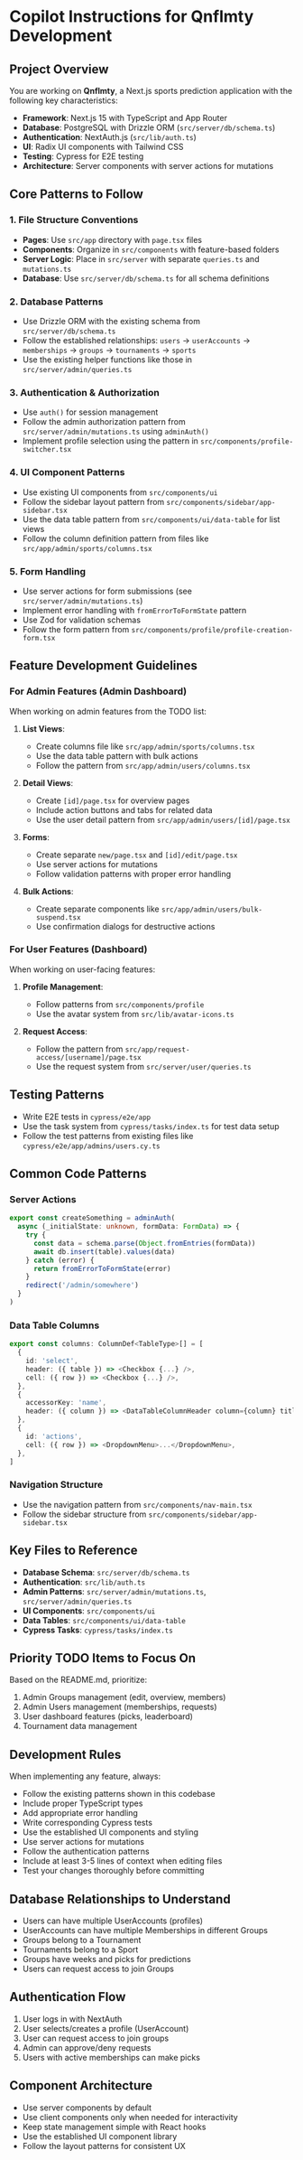 # Copilot Instructions for Qnflmty Development

## Project Overview
You are working on **Qnflmty**, a Next.js sports prediction application with the following key characteristics:

- **Framework**: Next.js 15 with TypeScript and App Router
- **Database**: PostgreSQL with Drizzle ORM (`src/server/db/schema.ts`)
- **Authentication**: NextAuth.js (`src/lib/auth.ts`)
- **UI**: Radix UI components with Tailwind CSS
- **Testing**: Cypress for E2E testing
- **Architecture**: Server components with server actions for mutations

## Core Patterns to Follow

### 1. File Structure Conventions
- **Pages**: Use `src/app` directory with `page.tsx` files
- **Components**: Organize in `src/components` with feature-based folders
- **Server Logic**: Place in `src/server` with separate `queries.ts` and `mutations.ts`
- **Database**: Use `src/server/db/schema.ts` for all schema definitions

### 2. Database Patterns
- Use Drizzle ORM with the existing schema from `src/server/db/schema.ts`
- Follow the established relationships: `users` → `userAccounts` → `memberships` → `groups` → `tournaments` → `sports`
- Use the existing helper functions like those in `src/server/admin/queries.ts`

### 3. Authentication & Authorization
- Use `auth()` for session management
- Follow the admin authorization pattern from `src/server/admin/mutations.ts` using `adminAuth()`
- Implement profile selection using the pattern in `src/components/profile-switcher.tsx`

### 4. UI Component Patterns
- Use existing UI components from `src/components/ui`
- Follow the sidebar layout pattern from `src/components/sidebar/app-sidebar.tsx`
- Use the data table pattern from `src/components/ui/data-table` for list views
- Follow the column definition pattern from files like `src/app/admin/sports/columns.tsx`

### 5. Form Handling
- Use server actions for form submissions (see `src/server/admin/mutations.ts`)
- Implement error handling with `fromErrorToFormState` pattern
- Use Zod for validation schemas
- Follow the form pattern from `src/components/profile/profile-creation-form.tsx`

## Feature Development Guidelines

### For Admin Features (Admin Dashboard)
When working on admin features from the TODO list:

1. **List Views**: 
   - Create columns file like `src/app/admin/sports/columns.tsx`
   - Use the data table pattern with bulk actions
   - Follow the pattern from `src/app/admin/users/columns.tsx`

2. **Detail Views**:
   - Create `[id]/page.tsx` for overview pages
   - Include action buttons and tabs for related data
   - Use the user detail pattern from `src/app/admin/users/[id]/page.tsx`

3. **Forms**:
   - Create separate `new/page.tsx` and `[id]/edit/page.tsx`
   - Use server actions for mutations
   - Follow validation patterns with proper error handling

4. **Bulk Actions**:
   - Create separate components like `src/app/admin/users/bulk-suspend.tsx`
   - Use confirmation dialogs for destructive actions

### For User Features (Dashboard)
When working on user-facing features:

1. **Profile Management**:
   - Follow patterns from `src/components/profile`
   - Use the avatar system from `src/lib/avatar-icons.ts`

2. **Request Access**:
   - Follow the pattern from `src/app/request-access/[username]/page.tsx`
   - Use the request system from `src/server/user/queries.ts`

## Testing Patterns
- Write E2E tests in `cypress/e2e/app`
- Use the task system from `cypress/tasks/index.ts` for test data setup
- Follow the test patterns from existing files like `cypress/e2e/app/admins/users.cy.ts`

## Common Code Patterns

### Server Actions
```typescript
export const createSomething = adminAuth(
  async (_initialState: unknown, formData: FormData) => {
    try {
      const data = schema.parse(Object.fromEntries(formData))
      await db.insert(table).values(data)
    } catch (error) {
      return fromErrorToFormState(error)
    }
    redirect('/admin/somewhere')
  }
)
```

### Data Table Columns
```typescript
export const columns: ColumnDef<TableType>[] = [
  {
    id: 'select',
    header: ({ table }) => <Checkbox {...} />,
    cell: ({ row }) => <Checkbox {...} />,
  },
  {
    accessorKey: 'name',
    header: ({ column }) => <DataTableColumnHeader column={column} title="Name" />,
  },
  {
    id: 'actions',
    cell: ({ row }) => <DropdownMenu>...</DropdownMenu>,
  },
]
```

### Navigation Structure
- Use the navigation pattern from `src/components/nav-main.tsx`
- Follow the sidebar structure from `src/components/sidebar/app-sidebar.tsx`

## Key Files to Reference
- **Database Schema**: `src/server/db/schema.ts`
- **Authentication**: `src/lib/auth.ts`
- **Admin Patterns**: `src/server/admin/mutations.ts`, `src/server/admin/queries.ts`
- **UI Components**: `src/components/ui`
- **Data Tables**: `src/components/ui/data-table`
- **Cypress Tasks**: `cypress/tasks/index.ts`

## Priority TODO Items to Focus On
Based on the README.md, prioritize:
1. Admin Groups management (edit, overview, members)
2. Admin Users management (memberships, requests)
3. User dashboard features (picks, leaderboard)
4. Tournament data management

## Development Rules
When implementing any feature, always:
- Follow the existing patterns shown in this codebase
- Include proper TypeScript types
- Add appropriate error handling
- Write corresponding Cypress tests
- Use the established UI components and styling
- Use server actions for mutations
- Follow the authentication patterns
- Include at least 3-5 lines of context when editing files
- Test your changes thoroughly before committing

## Database Relationships to Understand
- Users can have multiple UserAccounts (profiles)
- UserAccounts can have multiple Memberships in different Groups
- Groups belong to a Tournament
- Tournaments belong to a Sport
- Groups have weeks and picks for predictions
- Users can request access to join Groups

## Authentication Flow
1. User logs in with NextAuth
2. User selects/creates a profile (UserAccount)
3. User can request access to join groups
4. Admin can approve/deny requests
5. Users with active memberships can make picks

## Component Architecture
- Use server components by default
- Use client components only when needed for interactivity
- Keep state management simple with React hooks
- Use the established UI component library
- Follow the layout patterns for consistent UX